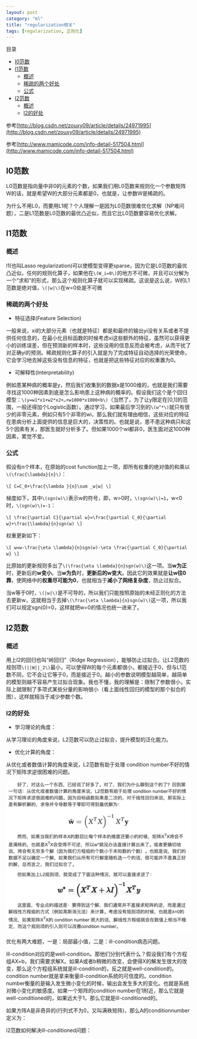 ```yaml
---
layout: post
category: "ml"
title: "regularization相关"
tags: [regularization, 正则化]
---
```


目录

<!-- TOC -->

- [l0范数](#l0范数)
- [l1范数](#l1范数)
    - [概述](#概述)
    - [稀疏的两个好处](#稀疏的两个好处)
    - [公式](#公式)
- [l2范数](#l2范数)
    - [概述](#概述-1)
    - [l2的好处](#l2的好处)

<!-- /TOC -->

参考[http://blog.csdn.net/zouxy09/article/details/24971995](http://blog.csdn.net/zouxy09/article/details/24971995)

参考[http://www.mamicode.com/info-detail-517504.html](http://www.mamicode.com/info-detail-517504.html)

## l0范数

L0范数是指向量中非0的元素的个数，如果我们用L0范数来规则化一个参数矩阵W的话，就是希望W的大部分元素都是0，也就是，让参数W是稀疏的。

为什么不用L0，而要用L1呢？个人理解一是因为L0范数很难优化求解（NP难问题），二是L1范数是L0范数的最优凸近似，而且它比L0范数要容易优化求解。

## l1范数

### 概述

l1(也叫Lasso regularization)可以使模型变得更sparse，因为它是L0范数的最优凸近似，任何的规则化算子，如果他在`\(W_i=0\)`的地方不可微，并且可以分解为一个“求和”的形式，那么这个规则化算子就可以实现稀疏。这说是这么说，W的L1范数是绝对值，`\(|w|\)`在w=0处是不可微

### 稀疏的两个好处

+ 特征选择(Feature Selection)

一般来说，xi的大部分元素（也就是特征）都是和最终的输出yi没有关系或者不提供任何信息的，在最小化目标函数的时候考虑xi这些额外的特征，虽然可以获得更小的训练误差，但在预测新的样本时，这些没用的信息反而会被考虑，从而干扰了对正确yi的预测。稀疏规则化算子的引入就是为了完成特征自动选择的光荣使命，它会学习地去掉这些没有信息的特征，也就是把这些特征对应的权重置为0。

+ 可解释性(Interpretability)

例如患某种病的概率是y，然后我们收集到的数据x是1000维的，也就是我们需要寻找这1000种因素到底是怎么影响患上这种病的概率的。假设我们这个是个回归模型：`\(y=w1*x1+w2*x2+…+w1000*x1000+b\)`（当然了，为了让y限定在[0,1]的范围，一般还得加个Logistic函数）。通过学习，如果最后学习到的`\(w^*\)`就只有很少的非零元素，例如只有5个非零的wi，那么我们就有理由相信，这些对应的特征在患病分析上面提供的信息是巨大的，决策性的。也就是说，患不患这种病只和这5个因素有关，那医生就好分析多了。但如果1000个wi都非0，医生面对这1000种因素，累觉不爱。

### 公式

假设有n个样本，在原始的cost function加上一项，即所有权重的绝对值的和乘以`\(\frac{\lambda}{n}\)`：

`\[
C=C_0+\frac{\lambda }{n}\sum _w|w|
\]`

梯度如下，其中`\(sgn(w)\)`表示w的符号，即，w>0时，`\(sgn(w)\)=1`，w<0时，`\(sgn(w)\)=-1`：

`\[
\frac{\partial C}{\partial w}=\frac{\partial C_0}{\partial w}+\frac{\lambda}{n}sgn(w)
\]`

权重更新如下：

`\[
w=w-\frac{\eta \lambda}{n}sgn(w)-\eta \frac{\partial C_0}{\partial w}
\]`

比原始的更新规则多出了`\(\frac{\eta \lambda}{n}sgn(w)\)`这一项。当**w为正**时，更新后的**w变小**。当**w为负**时，**更新后的w变大**。因此它的效果就是**让w往0靠**，使网络中的**权重尽可能为0**，也就相当于**减小了网络复杂度**，防止过拟合。

当w等于0时，`\(|w|\)`是不可导的，所以我们只能按照原始的未经正则化的方法去更新w，这就相当于去掉`\(\frac{\eta \lambda}{n}sgn(w)\)`这一项，所以我们可以规定sgn(0)=0，这样就把w=0的情况也统一进来了。

## l2范数

### 概述

用上l2的回归也叫“岭回归”（Ridge Regression），能够防止过拟合。让L2范数的规则项`\(||W||_2\)`最小，可以使得W的每个元素都很小，都接近于0，但与L1范数不同，它不会让它等于0，而是接近于0。越小的参数说明模型越简单，越简单的模型则越不容易产生过拟合现象。我也不懂，我的理解是：限制了参数很小，实际上就限制了多项式某些分量的影响很小（看上面线性回归的模型的那个拟合的图），这样就相当于减少参数个数。

### l2的好处

+ 学习理论的角度：

从学习理论的角度来说，L2范数可以防止过拟合，提升模型的泛化能力。

+ 优化计算的角度：

从优化或者数值计算的角度来说，L2范数有助于处理 condition number不好的情况下矩阵求逆很困难的问题。

![l2-improve-condition-number.png](https://raw.githubusercontent.com/daiwk/dl.ai/master/c2/imgs/l2-improve-condition-number.png)

优化有两大难题，一是：局部最小值，二是：ill-condition病态问题。

ill-condition对应的是well-condition。那他们分别代表什么？假设我们有个方程组AX=b，我们需要求解X。如果A或者b稍微的改变，会使得X的解发生很大的改变，那么这个方程组系统就是ill-condition的，反之就是well-condition的。condition number就是拿来衡量ill-condition系统的可信度的。condition number衡量的是输入发生微小变化的时候，输出会发生多大的变化。也就是系统对微小变化的敏感度。如果一个矩阵的condition number在1附近，那么它就是well-conditioned的，如果远大于1，那么它就是ill-conditioned的。

如果方阵A是非奇异的(行列式不为0，又叫满秩矩阵)，那么A的conditionnumber定义为：


l2范数如何解决ill-conditioned问题：

